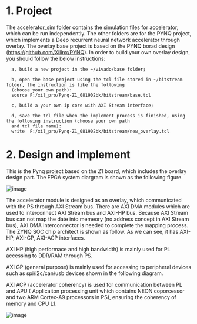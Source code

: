 # 1. Project 

   The accelerator_sim folder contains the simulation files for accelerator, which can be run independently.
   The other folders are for the PYNQ project, which implements a Deep recurrent neural network accelerator
   through overlay. The overlay base project is based on the PYNQ borad design (https://github.com/Xilinx/PYNQ).
   In order to build your own overlay design, you should follow the below instructions:

      a, build a new project in the ~/vivado/base folder;

      b, open the base project using the tcl file stored in ~/bitstream folder, the instruction is like the following
      (choose your own path): 
      source F:/xil_pro/Pynq-Z1_081902bk/bitstream/base.tcl
   
      c, build a your own ip core with AXI Stream interface;

      d, save the tcl file when the implement process is finished, using the following instruction (choose your own path
      and tcl file name): 
      write  F:/xil_pro/Pynq-Z1_081902bk/bitstream/new_overlay.tcl

 
# 2. Design and implement

   This is the Pynq project based on the Z1 board, which includes the overlay design part.
   The FPGA system diargram is shown as the following figure. 

   ![image](https://github.com/hillhao/PYNQ-project/blob/master/images/accelerator%20diagram.jpg)

   The accelerator module is designed as an overlay, which communicated with the PS through 
   AXI Stream bus. There are AXI DMA modules which are used to interconnect AXI Stream bus 
   and AXI-HP bus. Because AXI Stream bus can not map the date into memeory (no address concept in
   AXI Stream bus), AXI DMA interconnector is needed to complete the mapping process. The ZYNQ
   SOC chip architect is shown as follow. As we can see, it has AXI-HP, AXI-GP, AXI-ACP interfaces.

   AXI HP (high performace and high bandwidth) is mainly used for PL accessing to DDR/RAM through PS.

   AXI GP (general purpose) is mainly used for accessing to peripheral devices such as spi/i2c/can/usb
   devices shown in the following diagram.

   AXI ACP (accelerator coherency) is used for communication between PL and APU ( Applicaiton processing
   unit which contains NEON coporcessor and two ARM Cortex-A9 processors in PS), ensuring the coherency
   of memory and CPU L1.

   ![image](https://github.com/hillhao/PYNQ-project/blob/master/images/ps%20arch.jpg)
